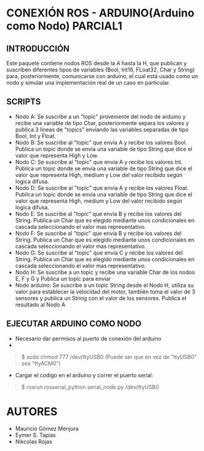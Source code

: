 # CONEXIÓN ROS - ARDUINO(Arduino como Nodo) PARCIAL1

## INTRODUCCIÓN


Este paquete contiene nodos ROS desde la A hasta la H, que publican y suscriben diferentes tipos de variables (Bool, Int16, FLoat32, Char y String) para, posteriormente, comunicarse con arduino, el cual está usado como un nodo y simular una implementación real de un caso en particular.

## SCRIPTS

- Nodo A: Se suscribe a un "topic" proveniente del nodo de arduino y recibe una variable de tipo Char, posteriormente separa los valores y publica 3 lineas de "topics" enviando las variables separadas de tipo Bool, Int y Float.  
- Nodo B: Se suscribe al "topic" que envía A y recibe los valores Bool. Publica un topic donde se envía una variable de tipo String que dice el valor que representa High y Low.
- Nodo C: Se suscribe al "topic" que envía A y recibe los valores Int. Publica un topic donde se envía una variable de tipo String que dice el valor que representa High, medium y Low del valor recibido según logica difusa.
- Nodo D: Se suscribe al "topic" que envía A y recibe los valores Float. Publica un topic donde se envía una variable de tipo String que dice el valor que representa High, medium y Low del valor recibido según logica difusa.
- Nodo E: Se suscribe al "topic" que envía B y recibe los valores del String. Publica un Char que es elegido mediante unos condicionales en cascada seleccionando el valor mas representativo.
- Nodo F: Se suscribe al "topic" que envía B y recibe los valores del String. Publica un Char que es elegido mediante unos condicionales en cascada seleccionando el valor mas representativo.
- Nodo G: Se suscribe al "topic" que envía C y recibe los valores del String. Publica un Char que es elegido mediante unos condicionales en cascada seleccionando el valor mas representativo.
- Nodo H: Se suscribe a un topic y recibe una variable Char de los nodos E, F y G y Publica un topic para enviar 
- Nodo arduino: Se suscribe a un topic String desde el Nodo H, utiliza su valor para establecer la velocidad del motor, también toma el valor de 3 sensores y publica un String con el valor de los sensores. Publica el resultado al Nodo A


## EJECUTAR ARDUINO COMO NODO


- Necesario dar permisos al puerto de conexión del arduino
- 
> $ sudo chmod 777 /dev/ttyUSB0 (Puede ser que en vez de "ttyUSB0" sea "ttyACM0")

- Cargar el codigo en el arduino y correr el puerto serial:

> $ rosrun rosserial_python serial_node.py /dev/ttyUSB0 


# AUTORES

- Mauricio Gómez Menjura
- Eymer S. Tapias
- Nikcolas Rojas
